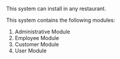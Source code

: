 This system can install in any restaurant.



This system contains the following modules:
1. Administrative Module
2. Employee Module
3. Customer Module
4. User Module
